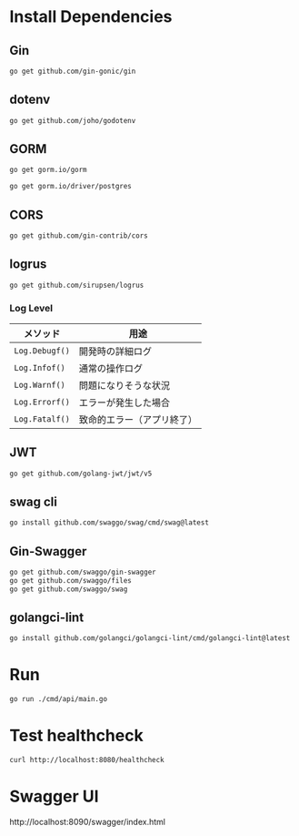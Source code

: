 # Install Dependencies

## Gin

```sh
go get github.com/gin-gonic/gin
```

## dotenv

```sh
go get github.com/joho/godotenv
```

## GORM

```sh
go get gorm.io/gorm
```

```sh
go get gorm.io/driver/postgres
```

## CORS

```sh
go get github.com/gin-contrib/cors
```

## logrus

```sh
go get github.com/sirupsen/logrus
```

### Log Level

| メソッド       | 用途                       |
| -------------- | -------------------------- |
| `Log.Debugf()` | 開発時の詳細ログ           |
| `Log.Infof()`  | 通常の操作ログ             |
| `Log.Warnf()`  | 問題になりそうな状況       |
| `Log.Errorf()` | エラーが発生した場合       |
| `Log.Fatalf()` | 致命的エラー（アプリ終了） |

## JWT

```sh
go get github.com/golang-jwt/jwt/v5
```

## swag cli

```sh
go install github.com/swaggo/swag/cmd/swag@latest
```

## Gin-Swagger

```sh
go get github.com/swaggo/gin-swagger
go get github.com/swaggo/files
go get github.com/swaggo/swag
```

## golangci-lint

```sh
go install github.com/golangci/golangci-lint/cmd/golangci-lint@latest
```

# Run

```sh
go run ./cmd/api/main.go
```

# Test healthcheck

```sh
curl http://localhost:8080/healthcheck
```

# Swagger UI

http://localhost:8090/swagger/index.html
